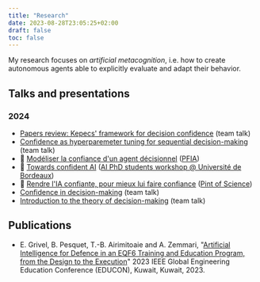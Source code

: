 ```yaml
---
title: "Research"
date: 2023-08-28T23:05:25+02:00
draft: false
toc: false
---
```


My research focuses on *artificial metacognition*, i.e. how to create autonomous agents able to explicitly evaluate and adapt their behavior.

## Talks and presentations

### 2024

- [Papers review: Kepecs' framework for decision confidence](../talks/kepecs-decision-confidence/) (team talk)
- [Confidence as hyperparemeter tuning for sequential decision-making](../talks/mnemosyne-team-meeting-2024/) (team talk)
- 📄 [Modéliser la confiance d'un agent décisionnel](../pub/PFIA2024Pesquet.pdf) ([PFIA](https://pfia2024.univ-lr.fr/))
- 📄 [Towards confident AI](../pub/UBWorkshop_june2024.pdf) ([AI PhD students workshop @ Université de Bordeaux](https://sin.u-bordeaux.fr/actualites/journee-des-doctorants-en-intelligence-artificielle))
- 📄 [Rendre l'IA confiante, pour mieux lui faire confiance](../pub/PoS2024Pesquet.pdf) ([Pint of Science](https://pintofscience.fr/))
- [Confidence in decision-making](../talks/confidence/) (team talk)
- [Introduction to the theory of decision-making](../talks/decision-making/) (team talk)

## Publications

- E. Grivel, B. Pesquet, T.-B. Airimitoaie and A. Zemmari, "[Artificial Intelligence for Defence in an EQF6 Training and Education Program, from the Design to the Execution](https://ieeexplore.ieee.org/abstract/document/10125126)" 2023 IEEE Global Engineering Education Conference (EDUCON), Kuwait, Kuwait, 2023.

